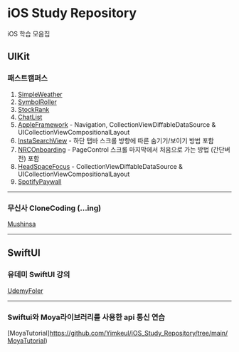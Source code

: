 # iOS Study Repository
iOS 학습 모음집

## UIKit

### 패스트캠퍼스 
1. [SimpleWeather](https://github.com/Yimkeul/iOS_Study_Repository/tree/main/_FastCampusStudy/SimpleWeather)
2. [SymbolRoller](https://github.com/Yimkeul/iOS_Study_Repository/tree/main/_FastCampusStudy/SymbolRoller)
3. [StockRank](https://github.com/Yimkeul/iOS_Study_Repository/tree/main/_FastCampusStudy/StockRank)
4. [ChatList](https://github.com/Yimkeul/iOS_Study_Repository/tree/main/_FastCampusStudy/ChatList)
5. [AppleFramework](https://github.com/Yimkeul/iOS_Study_Repository/tree/main/_FastCampusStudy/AppleFrameworks) - Navigation, CollectionViewDiffableDataSource & UICollectionViewCompositionalLayout
6. [InstaSearchView](https://github.com/Yimkeul/iOS_Study_Repository/tree/main/_FastCampusStudy/InstaSearchView) - 하단 탭바 스크롤 방향에 따른 숨기기/보이기 방법 포함
7. [NRCOnboarding](https://github.com/Yimkeul/iOS_Study_Repository/tree/main/_FastCampusStudy/NRCOnboarding) - PageControl 스크롤 마지막에서 처음으로 가는 방법 (간단버전) 포함
8. [HeadSpaceFocus](https://github.com/Yimkeul/iOS_Study_Repository/tree/main/_FastCampusStudy/HeadSpaceFocus) - CollectionViewDiffableDataSource & UICollectionViewCompositionalLayout
9. [SpotifyPaywall](https://github.com/Yimkeul/iOS_Study_Repository/tree/main/_FastCampusStudy/SpotifyPaywall)


---
### 무신사 CloneCoding (...ing)
[Mushinsa](https://github.com/Yimkeul/MushinsaCloneCoding)

---

## SwiftUI

### 유데미 SwiftUI 강의
[UdemyFoler](https://github.com/Yimkeul/UdemyFolder)

---
### Swiftui와 Moya라이브러리를 사용한 api 통신 연습
[MoyaTutorial]https://github.com/Yimkeul/iOS_Study_Repository/tree/main/MoyaTutorial)

